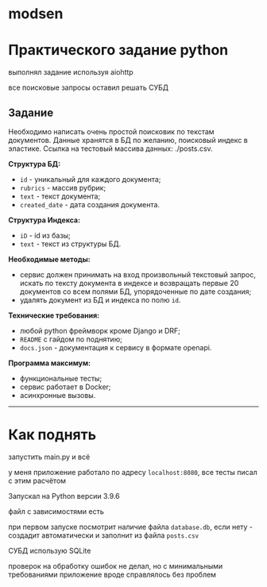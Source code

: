 # modsen

# Практического задание python

выполнял задание используя aiohttp

все поисковые запросы оставил решать СУБД

## Задание

Необходимо написать очень простой поисковик по текстам документов. Данные хранятся в БД по желанию, поисковый индекс в эластике.
Ссылка на тестовый массива данных: ./posts.csv. 

__Структура БД:__

- `id` - уникальный для каждого документа;
- `rubrics` - массив рубрик;
- `text` - текст документа;
- `created_date` - дата создания документа.


__Структура Индекса:__

- `iD` - id из базы;
- `text` - текст из структуры БД.


__Необходимые методы:__

- сервис должен принимать на вход произвольный текстовый запрос, искать по тексту документа в индексе и возвращать первые 20 документов со всем полями БД, упорядоченные по дате создания;
- удалять документ из БД и индекса по полю  `id`.

__Технические требования:__

- любой python фреймворк кроме Django и DRF;
- `README` с гайдом по поднятию;
- `docs.json` - документация к сервису в формате openapi.

__Программа максимум:__

- функциональные тесты;
- сервис работает в Docker;
- асинхронные вызовы.


---

# Как поднять

запустить main.py и всё

у меня приложение работало по адресу `localhost:8080`, все тесты писал с этим расчётом

Запускал на Python версии 3.9.6

файл с зависимостями есть

при первом запуске посмотрит наличие файла `database.db`, если нету - создадит автоматически и заполнит из файла `posts.csv`

СУБД использую SQLite

проверок на обработку ошибок не делал, но с минимальными требованиями приложение вроде справлялось без проблем